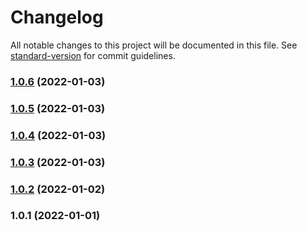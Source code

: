 # Changelog

All notable changes to this project will be documented in this file. See [standard-version](https://github.com/conventional-changelog/standard-version) for commit guidelines.

### [1.0.6](https://github.com/vincentmuriuki/mpesaPhoneValidator/compare/1.0.5...1.0.6) (2022-01-03)

### [1.0.5](https://github.com/vincentmuriuki/mpesaPhoneValidator/compare/1.0.4...1.0.5) (2022-01-03)

### [1.0.4](https://github.com/vincentmuriuki/mpesaPhoneValidator/compare/1.0.3...1.0.4) (2022-01-03)

### [1.0.3](https://github.com/vincentmuriuki/mpesaPhoneValidator/compare/1.0.2...1.0.3) (2022-01-03)

### [1.0.2](https://github.com/vincentmuriuki/mpesaPhoneValidator/compare/1.0.1...1.0.2) (2022-01-02)

### 1.0.1 (2022-01-01)
